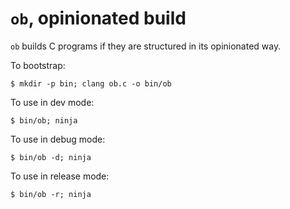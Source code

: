 `ob`, opinionated build
=====================

`ob` builds C programs if they are structured in its opinionated way.

To bootstrap:

    $ mkdir -p bin; clang ob.c -o bin/ob

To use in dev mode:

    $ bin/ob; ninja

To use in debug mode:

    $ bin/ob -d; ninja

To use in release mode:

    $ bin/ob -r; ninja
